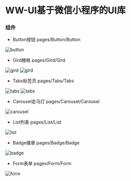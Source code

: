 # **WW-UI基于微信小程序的UI库**
### 组件

- Button按钮 pages/Button/Button

![button](https://github.com/KeepFing/Github_test/blob/master/image/button.png)

- Gird栅格 pages/Gird/Gird

![gird](https://github.com/KeepFing/Github_test/blob/master/image/gird1.png)
![gird](https://github.com/KeepFing/Github_test/blob/master/image/gird2.png)

- Tabs标签页 pages/Tabs/Tabs

![tabs](https://github.com/KeepFing/Github_test/blob/master/image/tabs1.png)
![tabs](https://github.com/KeepFing/Github_test/blob/master/image/tabs2.png)

- Carousel走马灯 pages/Carousel/Carousel

![carousel](https://github.com/KeepFing/Github_test/blob/master/image/carouse.png)

- List列表 pages/List/List

![list](https://github.com/KeepFing/Github_test/blob/master/image/list.png)

- Badge徽章 pages/Badge/Badge

![badge](https://github.com/KeepFing/Github_test/blob/master/image/badge.png)

- Form表单 pages/Form/Form

![form](https://github.com/KeepFing/Github_test/blob/master/image/form.png)
